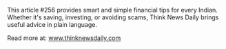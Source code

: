 This article #256 provides smart and simple financial tips for every Indian. Whether it's saving, investing, or avoiding scams, Think News Daily brings useful advice in plain language.

Read more at: www.thinknewsdaily.com